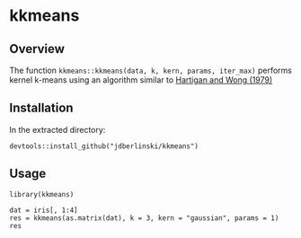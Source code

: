 # kkmeans

## Overview
The function `kkmeans::kkmeans(data, k, kern, params, iter_max)` performs kernel k-means using an algorithm
similar to [Hartigan and Wong (1979)][1]

## Installation
In the extracted directory:
```{R}
devtools::install_github("jdberlinski/kkmeans")
```

## Usage
```{R}
library(kkmeans)

dat = iris[, 1:4]
res = kkmeans(as.matrix(dat), k = 3, kern = "gaussian", params = 1)
res
```

[1]: https://www.jstor.org/stable/2346830?seq=1
